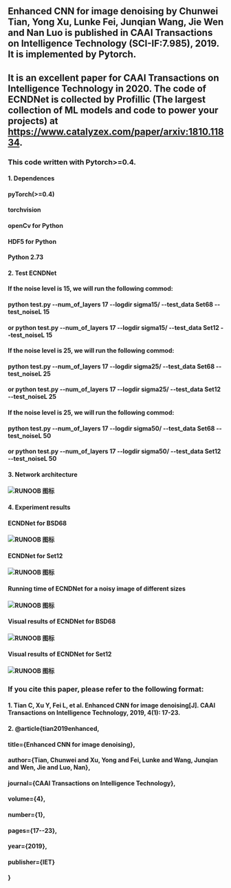 ## Enhanced CNN for image denoising by Chunwei Tian, Yong Xu, Lunke Fei, Junqian Wang, Jie Wen and Nan Luo is published in CAAI Transactions on Intelligence Technology (SCI-IF:7.985), 2019. It is implemented by Pytorch. 

##  It is an excellent paper for CAAI Transactions on Intelligence Technology in 2020.  The code of ECNDNet is collected by Profillic (The largest collection of ML models and code to power your projects) at https://www.catalyzex.com/paper/arxiv:1810.11834.

### This code written with Pytorch>=0.4. 
#### 1. Dependences
####   pyTorch(>=0.4)
####   torchvision 
####   openCv for Python
####   HDF5 for Python
####   Python 2.73

#### 2. Test ECNDNet 
####  If the noise level is 15, we will run the following commod:
####         python test.py  --num_of_layers 17 --logdir sigma15/ --test_data Set68 --test_noiseL 15
####    or python test.py  --num_of_layers 17 --logdir sigma15/ --test_data Set12 --test_noiseL 15

####  If the noise level is 25, we will run the following commod:
####        python test.py  --num_of_layers 17 --logdir sigma25/ --test_data Set68 --test_noiseL 25
####    or python test.py  --num_of_layers 17 --logdir sigma25/ --test_data Set12 --test_noiseL 25

####  If the noise level is 25, we will run the following commod:
####    python test.py  --num_of_layers 17 --logdir sigma50/ --test_data Set68 --test_noiseL 50
####   or python test.py  --num_of_layers 17 --logdir sigma50/ --test_data Set12 --test_noiseL 50
#### 3. Network architecture 
#### ![RUNOOB 图标](./result//1.png)

#### 4. Experiment results
#### ECNDNet for BSD68
#### ![RUNOOB 图标](./result/2.png)

#### ECNDNet for Set12
#### ![RUNOOB 图标](./result/3.png)

#### Running time of ECNDNet for a noisy image of different sizes
#### ![RUNOOB 图标](./result/6.png)

#### Visual results of ECNDNet for BSD68
#### ![RUNOOB 图标](./result/4.png)

#### Visual results of ECNDNet for Set12
#### ![RUNOOB 图标](./result/5.png)

### If you cite this paper, please refer to the following format:
#### 1. Tian C, Xu Y, Fei L, et al. Enhanced CNN for image denoising[J]. CAAI Transactions on Intelligence Technology, 2019, 4(1): 17-23.
#### 2. @article{tian2019enhanced,
####  title={Enhanced CNN for image denoising},
####  author={Tian, Chunwei and Xu, Yong and Fei, Lunke and Wang, Junqian and Wen, Jie and Luo, Nan},
####  journal={CAAI Transactions on Intelligence Technology},
####  volume={4},
####  number={1},
####  pages={17--23},
####  year={2019},
####  publisher={IET}
#### }
